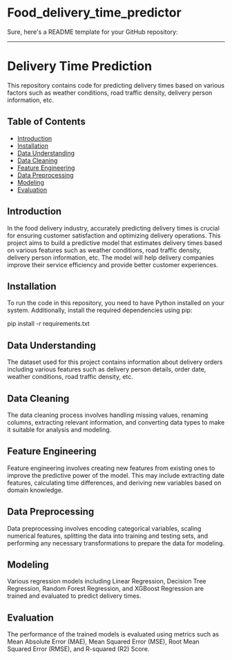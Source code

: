 # Food_delivery_time_predictor

Sure, here's a README template for your GitHub repository:

---

# Delivery Time Prediction

This repository contains code for predicting delivery times based on various factors such as weather conditions, road traffic density, delivery person information, etc.

## Table of Contents

- [Introduction](#introduction)
- [Installation](#installation)
- [Data Understanding](#data-understanding)
- [Data Cleaning](#data-cleaning)
- [Feature Engineering](#feature-engineering)
- [Data Preprocessing](#data-preprocessing)
- [Modeling](#modeling)
- [Evaluation](#evaluation)

## Introduction

In the food delivery industry, accurately predicting delivery times is crucial for ensuring customer satisfaction and optimizing delivery operations. This project aims to build a predictive model that estimates delivery times based on various features such as weather conditions, road traffic density, delivery person information, etc. The model will help delivery companies improve their service efficiency and provide better customer experiences.

## Installation

To run the code in this repository, you need to have Python installed on your system. Additionally, install the required dependencies using pip:

pip install -r requirements.txt

## Data Understanding

The dataset used for this project contains information about delivery orders including various features such as delivery person details, order date, weather conditions, road traffic density, etc.

## Data Cleaning

The data cleaning process involves handling missing values, renaming columns, extracting relevant information, and converting data types to make it suitable for analysis and modeling.

## Feature Engineering

Feature engineering involves creating new features from existing ones to improve the predictive power of the model. This may include extracting date features, calculating time differences, and deriving new variables based on domain knowledge.

## Data Preprocessing

Data preprocessing involves encoding categorical variables, scaling numerical features, splitting the data into training and testing sets, and performing any necessary transformations to prepare the data for modeling.

## Modeling

Various regression models including Linear Regression, Decision Tree Regression, Random Forest Regression, and XGBoost Regression are trained and evaluated to predict delivery times.

## Evaluation

The performance of the trained models is evaluated using metrics such as Mean Absolute Error (MAE), Mean Squared Error (MSE), Root Mean Squared Error (RMSE), and R-squared (R2) Score.
